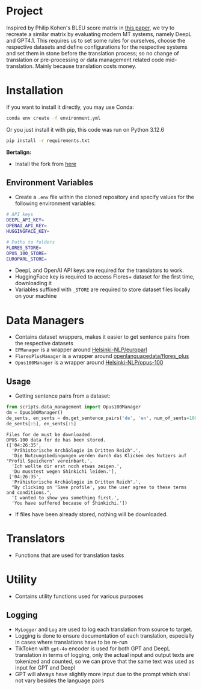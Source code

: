 # Project
Inspired by Philip Kohen's BLEU score matrix in [this paper](https://aclanthology.org/2005.mtsummit-papers.11/), we try to recreate a similar matrix by evaluating modern MT systems, namely DeepL and GPT4.1. This requires us to set some rules for ourselves, choose the respective datasets and define configurations for the respective systems and set them in stone before the translation process; so no change of translation or pre-processing or data management related code mid-translation. Mainly because translation costs money. 

# Installation
If you want to install it directly, you may use Conda:
```sh
conda env create -f environment.yml
```
Or you just install it with pip, this code was run on Python 3.12.6
```sh
pip install -r requirements.txt
```

**Bertalign:**
* Install the fork from [here](https://github.com/na50r/bertalign)

## Environment Variables
* Create a `.env` file within the cloned repository and specify values for the following environment variables:
```sh
# API keys
DEEPL_API_KEY=
OPENAI_API_KEY=
HUGGINGFACE_KEY=

# Paths to folders
FLORES_STORE=
OPUS_100_STORE=
EUROPARL_STORE=
```
* DeepL and OpenAI API keys are required for the translators to work.
* HuggingFace key is required to access Flores+ dataset for the first time, downloading it
* Variables suffixed with `_STORE` are required to store dataset files locally on your machine


# Data Managers
* Contains dataset wrappers, makes it easier to get sentence pairs from the respective datasets
* `EPManager` is a wrapper around [Helsinki-NLP/europarl](https://huggingface.co/datasets/Helsinki-NLP/europarl)
* `FloresPlusManager` is a wrapper around [openlanguagedata/flores_plus](https://huggingface.co/datasets/openlanguagedata/flores_plus)
* `Opus100Manager` is a wrapper around [Helsinki-NLP/opus-100](https://huggingface.co/datasets/Helsinki-NLP/opus-100)

## Usage
* Getting sentence pairs from a dataset:
```py
from scripts.data_management import Opus100Manager
dm = Opus100Manager()
de_sents, en_sents = dm.get_sentence_pairs('de', 'en', num_of_sents=100)
de_sents[:5], en_sents[:5]
```
```
Files for de must be downloaded.
OPUS-100 data for de has been stored.
(['04:26:35',
  'Prähistorische Archäologie im Dritten Reich".',
  'Die Nutzungsbedingungen werden durch das Klicken des Nutzers auf "Profil Speichern" vereinbart.',
  'Ich wollte dir erst noch etwas zeigen.',
  'Du musstest wegen Shinkichi leiden.'],
 ['04:26:35',
  'Prähistorische Archäologie im Dritten Reich".',
  "By clicking on 'Save profile', you the user agree to these terms and conditions.",
  'I wanted to show you something first.',
  'You have suffered because of Shinkichi.'])
```
* If files have been already stored, nothing will be downloaded.

# Translators
* Functions that are used for translation tasks

# Utility
* Contains utility functions used for various purposes
## Logging
* `MyLogger` and `Log` are used to log each translation from source to target.
* Logging is done to ensure documentation of each translation, especially in cases where translations have to be re-run
* TikToken with `gpt-4o` encoder is used for both GPT and DeepL translation in terms of logging, only the actual input and output texts are tokenized and counted, so we can prove that the same text was used as input for GPT and Deepl
* GPT will always have slightly more input due to the prompt which shall not vary besides the language pairs

